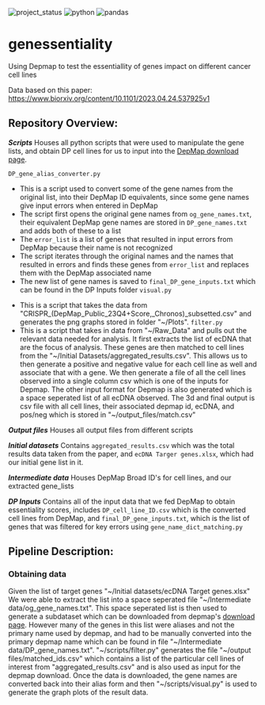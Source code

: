 ![project_status](https://img.shields.io/badge/project%20status-stable-green)
![python](https://img.shields.io/badge/python-3.9.6-green)
![pandas](https://img.shields.io/badge/pandas-2.2.2-white)

# genessentiality
Using Depmap to test the essentiallity of genes impact on different cancer cell lines

Data based on this paper: 
https://www.biorxiv.org/content/10.1101/2023.04.24.537925v1

## Repository Overview:

***Scripts***
Houses all python scripts that were used to manipulate the gene lists, and obtain DP cell lines for us to input into the [DepMap download page](https://depmap.org/portal/download/custom/).

`DP_gene_alias_converter.py`
* This is a script used to convert some of the gene names from the original list, into their DepMap ID equivalents, since some gene names give input errors when entered in DepMap
* The script first opens the original gene names from `og_gene_names.txt`, their equivalent DepMap gene names are stored in `DP_gene_names.txt` and adds both of these to a list
* The `error_list` is a list of genes that resulted in input errors from DepMap because their name is not recognized
* The script iterates through the original names and the names that resulted in errors and finds these genes from `error_list` and replaces them with the DepMap associated name
* The new list of gene names is saved to `final_DP_gene_inputs.txt` which can be found in the DP Inputs folder
`visual.py`
- This is a script that takes the data from "CRISPR_(DepMap_Public_23Q4+Score,_Chronos)_subsetted.csv" and generates the png graphs stored in folder "~/Plots". 
`filter.py`
- This is a  script that takes in data from "~/Raw_Data" and pulls out the relevant data needed for analysis. It first extracts the list of ecDNA that are the focus of analysis. These genes are then matched to cell lines from the "~/Initial Datasets/aggregated_results.csv". This allows us to then generate a positive and negative value for each cell line as well and associate that with a gene. We then generate a file of all the cell lines observed into a single column csv which is one of the inputs for Depmap. The other input format for Depmap is also generated which is a space seperated list of all ecDNA observed. The 3d and final output is csv file with all cell lines, their associated depmap id, ecDNA, and pos/neg which is stored in "~/output_files/match.csv"

***Output files***
Houses all output files from different scripts

***Initial datasets***
Contains `aggregated_results.csv` which was the total results data taken from the paper, and `ecDNA Targer genes.xlsx`, which had our initial gene list in it.

***Intermediate data***
Houses DepMap Broad ID's for cell lines, and our extracted gene_lists

***DP Inputs***
Contains all of the input data that we fed DepMap to obtain essentiality scores, includes `DP_cell_line_ID.csv` which is the converted cell lines from DepMap, and `final_DP_gene_inputs.txt`, which is the list of genes that was filtered for key errors using `gene_name_dict_matching.py`

## Pipeline Description:
### Obtaining data
Given the list of target genes "~/Initial datasets/ecDNA Target genes.xlsx" We were able to extract the list into a space seperated file "~/Intermediate data/og_gene_names.txt". This space seperated list is then used to generate a subdataset which can be downloaded from depmap's [download page](https://depmap.org/portal/download/custom/).  However many of the genes in this list were aliases and not the primary name used by depmap, and had to be manually converted into the primary depmap name which can be found in file "~/Intermediate data/DP_gene_names.txt". "~/scripts/filter.py" generates the file "~/output files/matched_ids.csv" which contains a list of the particular cell lines of interest from "aggregated_results.csv" and is also used as input for the depmap download. Once the data is downloaded, the gene names are converted back into their alias form and then "~/scripts/visual.py" is used to generate the graph plots of the result data. 
